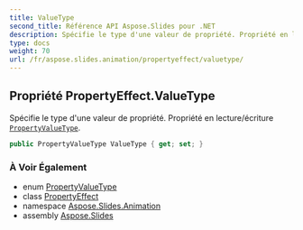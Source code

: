 ```yaml
---
title: ValueType
second_title: Référence API Aspose.Slides pour .NET
description: Spécifie le type d'une valeur de propriété. Propriété en lecture/écriture PropertyValueTypeaspose.slides.animation/propertyvaluetype.
type: docs
weight: 70
url: /fr/aspose.slides.animation/propertyeffect/valuetype/
---
```


## Propriété PropertyEffect.ValueType

Spécifie le type d'une valeur de propriété. Propriété en lecture/écriture [`PropertyValueType`](../../propertyvaluetype).

```csharp
public PropertyValueType ValueType { get; set; }
```

### À Voir Également

* enum [PropertyValueType](../../propertyvaluetype)
* class [PropertyEffect](../../propertyeffect)
* namespace [Aspose.Slides.Animation](../../propertyeffect)
* assembly [Aspose.Slides](../../../)

<!-- NE PAS MODIFIER : généré par xmldocmd pour Aspose.Slides.dll -->